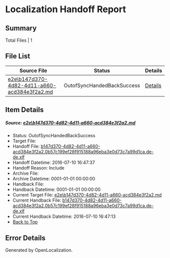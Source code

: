 # <a name='report-top'></a> Localization Handoff Report

## Summary
 Total Files | 1

## File List
 Source File | Status | Details 
 ----------- | ------ | ------- 
 [e2e\b147d370-4d82-4d11-a660-acd384e3f2a2.md](https://github.com/OpenLocalizationTestOrg/oltest/blob/c991ee78b0328e2a74431d827f6d23647b6f88dc/e2e/b147d370-4d82-4d11-a660-acd384e3f2a2.md) | OutofSyncHandedBackSuccess | [Details](#1f9b263ebad94afa977561291aca5370c728353e8)

## Item Details
##### <a name='1f9b263ebad94afa977561291aca5370c728353e8'></a> Source: [e2e\b147d370-4d82-4d11-a660-acd384e3f2a2.md](https://github.com/OpenLocalizationTestOrg/oltest/blob/c991ee78b0328e2a74431d827f6d23647b6f88dc/e2e/b147d370-4d82-4d11-a660-acd384e3f2a2.md)
* Status: OutofSyncHandedBackSuccess
* Target File: 
* Handoff File: [b147d370-4d82-4d11-a660-acd384e3f2a2.0b57c199ef28f915188a96eba3e0d73c7a99d1ca.de-de.xlf](https://github.com/OpenLocalizationTestOrg/olhandoff-e2e/blob/e459fbc7f2b12ecc83ca0b4930ccb91603923fef/ol-handoff/OpenLocalizationTestOrg/oltest-dede-fly/ci/ht/b147d370-4d82-4d11-a660-acd384e3f2a2.0b57c199ef28f915188a96eba3e0d73c7a99d1ca.de-de.xlf)
* Handoff Datetime: 2016-07-10 16:47:37
* Handoff Reason: Include
* Archive File: 
* Archive Datetime: 0001-01-01 00:00:00
* Handback File: 
* Handback Datetime: 0001-01-01 00:00:00
* Current Target File: [e2e\b147d370-4d82-4d11-a660-acd384e3f2a2.md](https://github.com/OpenLocalizationTestOrg/oltest-dede-fly/blob/3bec0943478d789cd6cb0c85bcc4ab9d9a2990ac/e2e/b147d370-4d82-4d11-a660-acd384e3f2a2.md)
* Current Handback File: [b147d370-4d82-4d11-a660-acd384e3f2a2.0b57c199ef28f915188a96eba3e0d73c7a99d1ca.de-de.xlf](https://github.com/OpenLocalizationTestOrg/olhandback-e2e/blob/9b8003f3ba28827fd8f15accf7a6003cd386e1fa/ol-handback/OpenLocalizationTestOrg/oltest-dede-fly/ci/ht/b147d370-4d82-4d11-a660-acd384e3f2a2.0b57c199ef28f915188a96eba3e0d73c7a99d1ca.de-de.xlf)
* Current Handback Datetime: 2016-07-10 16:47:13
* [Back to Top](#report-top)


## Error Details

Generated by OpenLocalization.
